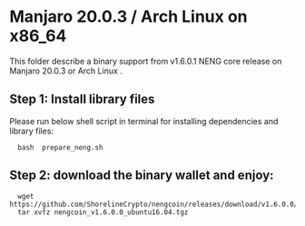 # Manjaro 20.0.3 / Arch Linux on x86_64

This folder describe a binary support from v1.6.0.1 NENG core release on Manjaro 20.0.3 or Arch Linux .

## Step 1: Install library files
Please run below shell script in terminal for installing dependencies and library files:
```
  bash  prepare_neng.sh
```

## Step 2: download the binary wallet and enjoy:
```
  wget https://github.com/ShorelineCrypto/nengcoin/releases/download/v1.6.0.0/nengcoin_v1.6.0.0_ubuntu16.04.tgz
  tar xvfz nengcoin_v1.6.0.0_ubuntu16.04.tgz
```
